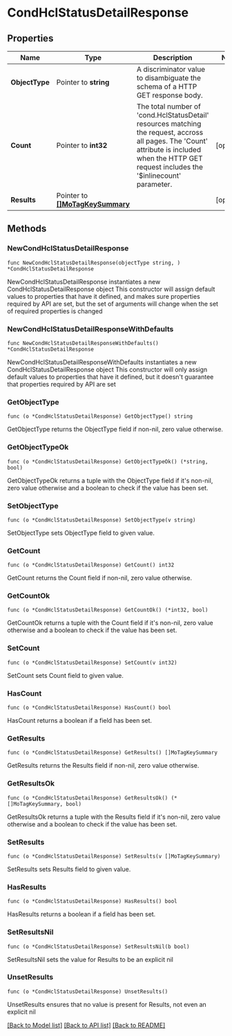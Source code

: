 # CondHclStatusDetailResponse

## Properties

Name | Type | Description | Notes
------------ | ------------- | ------------- | -------------
**ObjectType** | Pointer to **string** | A discriminator value to disambiguate the schema of a HTTP GET response body. | 
**Count** | Pointer to **int32** | The total number of &#39;cond.HclStatusDetail&#39; resources matching the request, accross all pages. The &#39;Count&#39; attribute is included when the HTTP GET request includes the &#39;$inlinecount&#39; parameter. | [optional] 
**Results** | Pointer to [**[]MoTagKeySummary**](mo.TagKeySummary.md) |  | [optional] 

## Methods

### NewCondHclStatusDetailResponse

`func NewCondHclStatusDetailResponse(objectType string, ) *CondHclStatusDetailResponse`

NewCondHclStatusDetailResponse instantiates a new CondHclStatusDetailResponse object
This constructor will assign default values to properties that have it defined,
and makes sure properties required by API are set, but the set of arguments
will change when the set of required properties is changed

### NewCondHclStatusDetailResponseWithDefaults

`func NewCondHclStatusDetailResponseWithDefaults() *CondHclStatusDetailResponse`

NewCondHclStatusDetailResponseWithDefaults instantiates a new CondHclStatusDetailResponse object
This constructor will only assign default values to properties that have it defined,
but it doesn't guarantee that properties required by API are set

### GetObjectType

`func (o *CondHclStatusDetailResponse) GetObjectType() string`

GetObjectType returns the ObjectType field if non-nil, zero value otherwise.

### GetObjectTypeOk

`func (o *CondHclStatusDetailResponse) GetObjectTypeOk() (*string, bool)`

GetObjectTypeOk returns a tuple with the ObjectType field if it's non-nil, zero value otherwise
and a boolean to check if the value has been set.

### SetObjectType

`func (o *CondHclStatusDetailResponse) SetObjectType(v string)`

SetObjectType sets ObjectType field to given value.


### GetCount

`func (o *CondHclStatusDetailResponse) GetCount() int32`

GetCount returns the Count field if non-nil, zero value otherwise.

### GetCountOk

`func (o *CondHclStatusDetailResponse) GetCountOk() (*int32, bool)`

GetCountOk returns a tuple with the Count field if it's non-nil, zero value otherwise
and a boolean to check if the value has been set.

### SetCount

`func (o *CondHclStatusDetailResponse) SetCount(v int32)`

SetCount sets Count field to given value.

### HasCount

`func (o *CondHclStatusDetailResponse) HasCount() bool`

HasCount returns a boolean if a field has been set.

### GetResults

`func (o *CondHclStatusDetailResponse) GetResults() []MoTagKeySummary`

GetResults returns the Results field if non-nil, zero value otherwise.

### GetResultsOk

`func (o *CondHclStatusDetailResponse) GetResultsOk() (*[]MoTagKeySummary, bool)`

GetResultsOk returns a tuple with the Results field if it's non-nil, zero value otherwise
and a boolean to check if the value has been set.

### SetResults

`func (o *CondHclStatusDetailResponse) SetResults(v []MoTagKeySummary)`

SetResults sets Results field to given value.

### HasResults

`func (o *CondHclStatusDetailResponse) HasResults() bool`

HasResults returns a boolean if a field has been set.

### SetResultsNil

`func (o *CondHclStatusDetailResponse) SetResultsNil(b bool)`

 SetResultsNil sets the value for Results to be an explicit nil

### UnsetResults
`func (o *CondHclStatusDetailResponse) UnsetResults()`

UnsetResults ensures that no value is present for Results, not even an explicit nil

[[Back to Model list]](../README.md#documentation-for-models) [[Back to API list]](../README.md#documentation-for-api-endpoints) [[Back to README]](../README.md)


